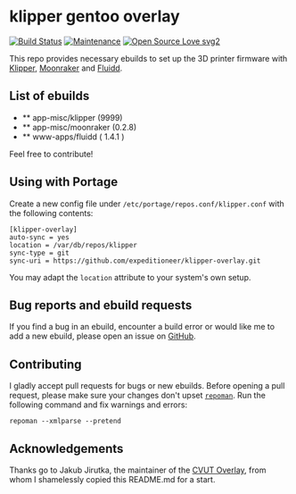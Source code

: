 # klipper gentoo overlay 

[![Build Status](https://travis-ci.com/expeditioneer/klipper-overlay.svg?branch=master)](https://travis-ci.com/expeditioneer/klipper-overlay)
[![Maintenance](https://img.shields.io/badge/Maintained%3F-yes-green.svg)](https://github.com/expeditioneer/klipper-overlay/graphs/commit-activity)
[![Open Source Love svg2](https://badges.frapsoft.com/os/v2/open-source.svg?v=103)](https://github.com/ellerbrock/open-source-badges/)

This repo provides necessary ebuilds to set up the 3D printer firmware with [Klipper](https://www.klipper3d.org/), [Moonraker](https://github.com/Arksine/moonraker) and [Fluidd](https://github.com/cadriel/fluidd).

## List of ebuilds
* ** app-misc/klipper (9999)
* ** app-misc/moonraker (0.2.8)
* ** www-apps/fluidd ( 1.4.1 )

Feel free to contribute!

## Using with Portage
Create a new config file under `/etc/portage/repos.conf/klipper.conf` with the following contents:

	[klipper-overlay]
	auto-sync = yes
	location = /var/db/repos/klipper
	sync-type = git
	sync-uri = https://github.com/expeditioneer/klipper-overlay.git

You may adapt the `location` attribute to your system's own setup.

## Bug reports and ebuild requests

If you find a bug in an ebuild, encounter a build error or would like me to add a new ebuild, please open an issue on [GitHub](https://github.com/expeditioneer/klipper-overlay/issues).

## Contributing

I gladly accept pull requests for bugs or new ebuilds. Before opening a pull request, please make sure your changes don't upset [`repoman`](https://wiki.gentoo.org/wiki/Repoman). Run the following command and fix warnings and errors:

	repoman --xmlparse --pretend

## Acknowledgements

Thanks go to Jakub Jirutka, the maintainer of the [CVUT Overlay](https://github.com/cvut/gentoo-overlay), from whom I shamelessly copied this README.md for a start.
